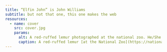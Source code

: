 ```yaml
---
title: “Elfin John” is John Williams
subtitle: but not that one, this one makes the web
resources:
  - name: cover
    src: cover.jpg
    params:
      alt: A red-ruffed lemur photographed at the national zoo. He/She is perched on a rock and staring directly at the camera.
      caption: A red-ruffed lemur [at the National Zoo](https://nationalzoo.si.edu/animals/red-ruffed-lemur) in Washington, DC.
---
```


